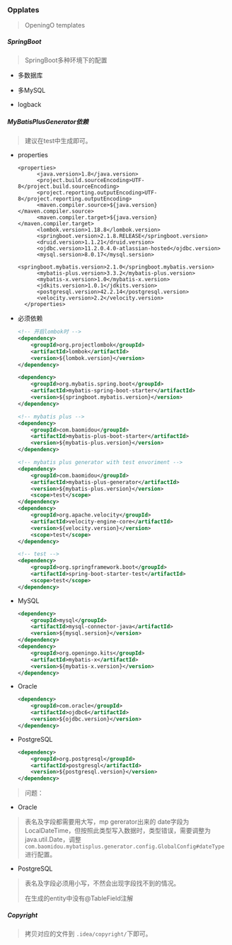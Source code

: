 ### Opplates

> OpeningO templates



##### SpringBoot

> SpringBoot多种环境下的配置

- 多数据库
- 多MySQL

- logback

##### MyBatisPlusGenerator依赖

> 建议在test中生成即可。

- properties

  ```properties
  <properties>
        <java.version>1.8</java.version>
        <project.build.sourceEncoding>UTF-8</project.build.sourceEncoding>
        <project.reporting.outputEncoding>UTF-8</project.reporting.outputEncoding>
        <maven.compiler.source>${java.version}</maven.compiler.source>
        <maven.compiler.target>${java.version}</maven.compiler.target>
        <lombok.version>1.18.8</lombok.version>
        <springboot.version>2.1.8.RELEASE</springboot.version>
        <druid.version>1.1.21</druid.version>
        <ojdbc.version>11.2.0.4.0-atlassian-hosted</ojdbc.version>
        <mysql.sersion>8.0.17</mysql.sersion>
        <springboot.mybatis.version>2.1.0</springboot.mybatis.version>
        <mybatis-plus.version>3.3.2</mybatis-plus.version>
        <mybatis-x.version>1.0</mybatis-x.version>
        <jdkits.version>1.0.1</jdkits.version>
        <postgresql.version>42.2.14</postgresql.version>
        <velocity.version>2.2</velocity.version>
    </properties>
  ```

- 必须依赖

  ```xml
  <!-- 开启lombok时 -->
  <dependency>
      <groupId>org.projectlombok</groupId>
      <artifactId>lombok</artifactId>
      <version>${lombok.version}</version>
  </dependency>
  
  <dependency>
      <groupId>org.mybatis.spring.boot</groupId>
      <artifactId>mybatis-spring-boot-starter</artifactId>
      <version>${springboot.mybatis.version}</version>
  </dependency>
  
  <!-- mybatis plus -->
  <dependency>
      <groupId>com.baomidou</groupId>
      <artifactId>mybatis-plus-boot-starter</artifactId>
      <version>${mybatis-plus.version}</version>
  </dependency>
  
  <!-- mybatis plus generator with test envoriment -->
  <dependency>
      <groupId>com.baomidou</groupId>
      <artifactId>mybatis-plus-generator</artifactId>
      <version>${mybatis-plus.version}</version>
      <scope>test</scope>
  </dependency>
  <dependency>
      <groupId>org.apache.velocity</groupId>
      <artifactId>velocity-engine-core</artifactId>
      <version>${velocity.version}</version>
      <scope>test</scope>
  </dependency>
  
  <!-- test -->
  <dependency>
      <groupId>org.springframework.boot</groupId>
      <artifactId>spring-boot-starter-test</artifactId>
      <scope>test</scope>
  </dependency>
  ```

- MySQL

  ```xml
  <dependency>
      <groupId>mysql</groupId>
      <artifactId>mysql-connector-java</artifactId>
      <version>${mysql.sersion}</version>
  </dependency>
  <dependency>
      <groupId>org.openingo.kits</groupId>
      <artifactId>mybatis-x</artifactId>
      <version>${mybatis-x.version}</version>
  </dependency>
  ```

- Oracle

  ```xml
  <dependency>
      <groupId>com.oracle</groupId>
      <artifactId>ojdbc6</artifactId>
      <version>${ojdbc.version}</version>
  </dependency>
  ```

- PostgreSQL

  ```xml
  <dependency>
      <groupId>org.postgresql</groupId>
      <artifactId>postgresql</artifactId>
      <version>${postgresql.version}</version>
  </dependency>
  ```

> 问题：

- Oracle

> 表名及字段都需要用大写，mp gererator出来的 date字段为LocalDateTime，但按照此类型写入数据时，类型错误，需要调整为java.util.Date，调整`com.baomidou.mybatisplus.generator.config.GlobalConfig#dateType`进行配置。

- PostgreSQL

> 表名及字段必须用小写，不然会出现字段找不到的情况。
>
> 在生成的entity中没有@TableField注解



##### Copyright

> 拷贝对应的文件到 `.idea/copyright/`下即可。

